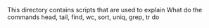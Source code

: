 This directory contains scripts that are used to explain What do the commands head, tail, find, wc, sort, uniq, grep, tr do
